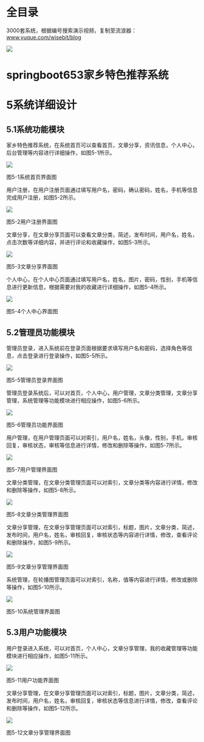 # 全目录

3000套系统，根据编号搜索演示视频，复制至流浪器：www.yuque.com/wisebit/blog


![](https://bitwise.oss-cn-heyuan.aliyuncs.com/2024/11/06/qq_wechat.png)
# springboot653家乡特色推荐系统
# 5系统详细设计
## 5.1系统功能模块
家乡特色推荐系统，在系统首页可以查看首页，文章分享，资讯信息，个人中心，后台管理等内容进行详细操作，如图5-1所示。

![](/md/blog.013.png)

图5-1系统首页界面图

用户注册，在用户注册页面通过填写用户名，密码，确认密码，姓名，手机等信息完成用户注册，如图5-2所示。

![](/md/blog.014.png)

图5-2用户注册界面图

文章分享，在文章分享页面可以查看文章分类，简述，发布时间，用户名，姓名，点击次数等详细内容，并进行评论和收藏操作，如图5-3所示。

![](/md/blog.015.png)

图5-3文章分享界面图

个人中心，在个人中心页面通过填写用户名，姓名，图片，密码，性别，手机等信息进行更新信息，根据需要对我的收藏进行详细操作，如图5-4所示。

![](/md/blog.016.png)

图5-4个人中心界面图

## 5.2管理员功能模块
管理员登录，进入系统前在登录页面根据要求填写用户名和密码，选择角色等信息，点击登录进行登录操作，如图5-5所示。

![](/md/blog.017.png)

图5-5管理员登录界面图

管理员登录系统后，可以对首页，个人中心，用户管理，文章分类管理，文章分享管理，系统管理等功能模块进行相应操作，如图5-6所示。

![](/md/blog.018.png)

图5-6管理员功能界面图

用户管理，在用户管理页面可以对索引，用户名，姓名，头像，性别，手机，审核回复，审核状态，审核等信息进行详情，修改和删除等操作，如图5-7所示。

![](/md/blog.019.png)

图5-7用户管理界面图

文章分类管理，在文章分类管理页面可以对索引，文章分类等内容进行详情，修改和删除等操作，如图5-8所示。

![](/md/blog.020.png)

图5-8文章分类管理界面图

文章分享管理，在文章分享管理页面可以对索引，标题，图片，文章分类，简述，发布时间，用户名，姓名，审核回复，审核状态等内容进行详情，修改，查看评论和删除操作，如图5-9所示。

![](/md/blog.021.png)

图5-9文章分享管理界面图

系统管理，在轮播图管理页面可以对索引，名称，值等内容进行详情，修改或删除等操作，如图5-10所示。

![](/md/blog.022.png)

图5-10系统管理界面图
## 5.3用户功能模块
用户登录进入系统，可以对首页，个人中心，文章分享管理，我的收藏管理等功能模块进行相应操作，如图5-11所示。

![](/md/blog.023.png)

图5-11用户功能界面图

文章分享管理，在文章分享管理页面可以对索引，标题，图片，文章分类，简述，发布时间，用户名，姓名，审核回复，审核状态等信息进行详情，修改，查看评论和删除等操作，如图5-12所示。

![](/md/blog.024.png)

图5-12文章分享管理界面图



